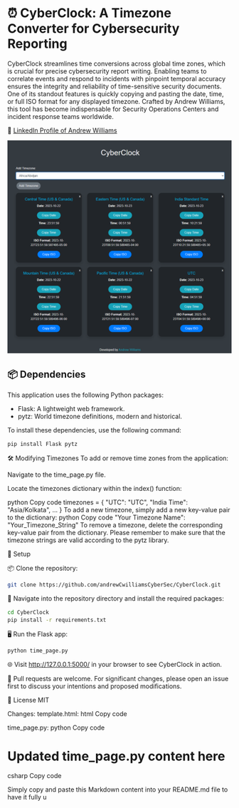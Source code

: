 # ⏰ CyberClock: A Timezone Converter for Cybersecurity Reporting

CyberClock streamlines time conversions across global time zones, which is crucial for precise cybersecurity report writing. Enabling teams to correlate events and respond to incidents with pinpoint temporal accuracy ensures the integrity and reliability of time-sensitive security documents. One of its standout features is quickly copying and pasting the date, time, or full ISO format for any displayed timezone. Crafted by Andrew Williams, this tool has become indispensable for Security Operations Centers and incident response teams worldwide.

🔗 [LinkedIn Profile of Andrew Williams](https://www.linkedin.com/in/andrew-c-williams/)

![CyberClock Screenshot](https://github.com/andrewCwilliamsCyberSec/CyberClock/blob/main/dashboard_screenshot.PNG)


## 📦 Dependencies

This application uses the following Python packages:

- Flask: A lightweight web framework.
- pytz: World timezone definitions, modern and historical.

To install these dependencies, use the following command:

```bash
pip install Flask pytz
```

🛠️ Modifying Timezones
To add or remove time zones from the application:

Navigate to the time_page.py file.

Locate the timezones dictionary within the index() function:

python
Copy code
timezones = {
    "UTC": "UTC",
    "India Time": "Asia/Kolkata",
    ...
}
To add a new timezone, simply add a new key-value pair to the dictionary:
python
Copy code
"Your Timezone Name": "Your_Timezone_String"
To remove a timezone, delete the corresponding key-value pair from the dictionary.
Please remember to make sure that the timezone strings are valid according to the pytz library.


🚀 Setup

📦 Clone the repository:
```bash
git clone https://github.com/andrewCwilliamsCyberSec/CyberClock.git
```

🔧 Navigate into the repository directory and install the required packages:
```bash
cd CyberClock
pip install -r requirements.txt
```

🖥️ Run the Flask app:
```bash
python time_page.py
```

🌐 Visit http://127.0.0.1:5000/ in your browser to see CyberClock in action.

🙌 Pull requests are welcome.
For significant changes, please open an issue first to discuss your intentions and proposed modifications.

📜 License
MIT

Changes:
template.html:
html
Copy code
<!-- Updated template.html content here -->
time_page.py:
python
Copy code
# Updated time_page.py content here
csharp
Copy code

Simply copy and paste this Markdown content into your README.md file to have it fully u
